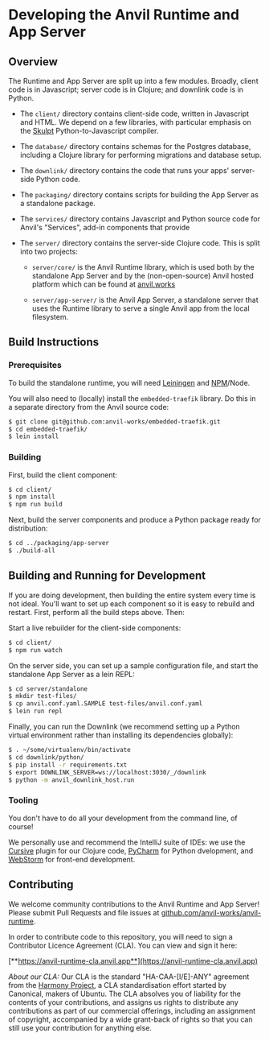 # Developing the Anvil Runtime and App Server

## Overview

The Runtime and App Server are split up into a few modules. Broadly, client code is in Javascript; server code is in Clojure; and downlink code is in Python.

* The `client/` directory contains client-side code, written in Javascript and HTML. We depend on a few libraries, with particular emphasis on the [Skulpt](https://skulpt.org) Python-to-Javascript compiler.

* The `database/` directory contains schemas for the Postgres database, including a Clojure library for performing migrations and database setup.

* The `downlink/` directory contains the code that runs your apps' server-side Python code.

* The `packaging/` directory contains scripts for building the App Server as a standalone package.

* The `services/` directory contains Javascript and Python source code for Anvil's "Services", add-in components that provide 

* The `server/` directory contains the server-side Clojure code. This is split into two projects:

  * `server/core/` is the Anvil Runtime library, which is used both by the standalone App Server and by the (non-open-source) Anvil hosted platform which can be found at [anvil.works](https://anvil.works)

  * `server/app-server/` is the Anvil App Server, a standalone server that uses the Runtime library to serve a single Anvil app from the local filesystem.


## Build Instructions

### Prerequisites

To build the standalone runtime, you will need [Leiningen](https://leiningen.org) and [NPM](https://npmjs.com)/Node.

You will also need to (locally) install the `embedded-traefik` library. Do this in a separate directory from the Anvil source code:

```bash
$ git clone git@github.com:anvil-works/embedded-traefik.git
$ cd embedded-traefik/
$ lein install
```

### Building

First, build the client component:

```bash
$ cd client/
$ npm install
$ npm run build
```

Next, build the server components and produce a Python package ready for distribution:

```bash
$ cd ../packaging/app-server
$ ./build-all
```

## Building and Running for Development

If you are doing development, then building the entire system every time is not ideal. You'll want to set up each component so it is easy to rebuild and restart. First, perform all the build steps above. Then:

Start a live rebuilder for the client-side components:

```bash
$ cd client/
$ npm run watch
```

On the server side, you can set up a sample configuration file, and start the standalone App Server as a lein REPL:

```bash
$ cd server/standalone
$ mkdir test-files/
$ cp anvil.conf.yaml.SAMPLE test-files/anvil.conf.yaml
$ lein run repl
```


Finally, you can run the Downlink (we recommend setting up a Python virtual environment rather than installing its dependencies globally):

```bash
$ . ~/some/virtualenv/bin/activate
$ cd downlink/python/
$ pip install -r requirements.txt
$ export DOWNLINK_SERVER=ws://localhost:3030/_/downlink
$ python -m anvil_downlink_host.run
```

### Tooling

You don't have to do all your development from the command line, of course!

We personally use and recommend the IntelliJ suite of IDEs: we use the [Cursive](https://cursive-ide.com/) plugin for our Clojure code, [PyCharm](https://www.jetbrains.com/pycharm/) for Python dvelopment, and [WebStorm](https://www.jetbrains.com/webstorm/) for front-end development.


## Contributing

We welcome community contributions to the Anvil Runtime and App Server! Please submit Pull Requests and file issues at [github.com/anvil-works/anvil-runtime](https://github.com/anvil-works/anvil-runtime).

In order to contribute code to this repository, you will need to sign a Contributor Licence Agreement (CLA). You can view and sign it here:

[**https://anvil-runtime-cla.anvil.app**](https://anvil-runtime-cla.anvil.app)


*About our CLA:* Our CLA is the standard "HA-CAA-[I/E]-ANY" agreement from the [Harmony Project](http://harmonyagreements.org), a CLA standardisation effort started by Canonical, makers of Ubuntu. The CLA absolves you of liability for the contents of your contributions, and assigns us rights to distribute any contributions as part of our commercial offerings, including an assignment of copyright, accompanied by a wide grant-back of rights so that you can still use your contribution for anything else.
